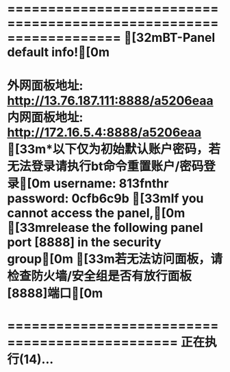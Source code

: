 ==================================================================
[32mBT-Panel default info![0m
==================================================================
外网面板地址: http://13.76.187.111:8888/a5206eaa
内网面板地址: http://172.16.5.4:8888/a5206eaa
[33m*以下仅为初始默认账户密码，若无法登录请执行bt命令重置账户/密码登录[0m
username: 813fnthr
password: 0cfb6c9b
[33mIf you cannot access the panel,[0m
[33mrelease the following panel port [8888] in the security group[0m
[33m若无法访问面板，请检查防火墙/安全组是否有放行面板[8888]端口[0m
==================================================================
===============================================
正在执行(14)...
===============================================
